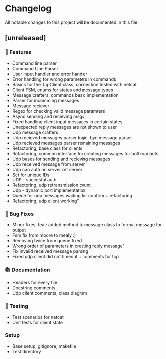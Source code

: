 # Changelog

All notable changes to this project will be documented in this file.

## [unreleased]

### 🚀 Features

- Command line parser
- Command Line Parser
- User input handler and error handler
- Error handling for wrong parameters in commands
- Basics for the TcpClient class, connection tested with netcat
- Client FSM, enums for states and message types
- Message crafters, commands basic implementation
- Parser for incomming messages
- Message reciever
- Regex for checking valid message paramters
- Async sending and recieving msgs
- Fixed handling client input messages in certain states
- Unexpected reply messages are not shown to user
- Udp message crafters
- Udp recieved messages parser logic, bye message parser
- Udp recieved messages parser remaining messages
- Refactoring, base class for clients
- Refactoring, common interface for creating messages for both variants
- Udp bases for sending and recieving messages
- Udp received message from server
- Udp can auth on server ref server
- Set for unique IDs
- UDP - succesful auth
- Refactoring, udp retransmission count
- Udp - dynamic port implementation
- Queue for udp messages waiting for confirm + refactoring
- Refactoring, udp client working"

### 🐛 Bug Fixes

- Minor fixes, feat: added method to message class to format message for output
- Fsm fix from moore to mealy :)
- Removing twice from queue fixed
- Wrong order of parameters in creating reply message"
- Fix invalid received message parsing
- Fixed udp client did not timeout + comments for tcp

### 📚 Documentation

- Headers for every file
- Docstring comments
- Udp client comments, class diagram

### 🧪 Testing

- Test scenarios for netcat
- Unit tests for client state

### Setup

- Base setup, gitignore, makefile
- Test directory

<!-- generated by git-cliff -->
